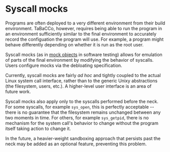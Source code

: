 # Syscall mocks

Programs are often deployed to a very different environment from their build environment.
TaBaCCo, however, requires being able to run the program in an environment sufficiently similar to the final environment to accurately record the configuation the program will use.
For example, a program might behave differently depending on whether it is run as the root user.

Syscall mocks (as in [mock objects] in software testing) allows for emulation of parts of the final environment by modifying the behavior of syscalls.
Users configure mocks via the debloating specification.

[mock objects]: https://en.wikipedia.org/wiki/Mock_object

Currently, syscall mocks are fairly *ad hoc* and tightly coupled to the actual Linux system call interface, rather than to the generic Unixy abstractions (the filesystem, users, etc.).
A higher-level user interface is an area of future work.

Syscall mocks also apply only to the syscalls performed before the neck.
For some syscalls, for example `sys_open`, this is perfectly acceptable -- there is no guarantee that the filesystem remains unchanged between any two moments in time.
For others, for example `sys_getpid`, there is no mechanism for the system call's behavior to change without the program itself taking action to change it.

In the future, a heavier-weight sandboxing approach that persists past the neck may be added as an optional feature, preventing this problem.

